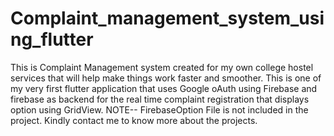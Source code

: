 # Complaint_management_system_using_flutter
This is Complaint Management system created for my own college hostel services that will help make things work faster and smoother.
This is one of my very first flutter application that uses 
Google oAuth using Firebase and firebase as backend for the real time complaint registration that displays option using GridView.
NOTE-- FirebaseOption File is not included in the project. Kindly contact me to know more about the projects.
